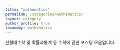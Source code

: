 ```yaml
---
title: "mathematics"
permalink: /categories/mathematics/
layout: category
author_profile: true
taxonomy: mathematics
---
```


선형대수학 및 확률과통계 등 수학에 관한 포스팅 모음입니다.